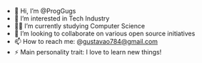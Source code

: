 - 👋 Hi, I’m @ProgGugs
- 👀 I’m interested in Tech Industry
- 👨‍💻 I’m currently studying Computer Science
- 🤝 I’m looking to collaborate on various open source initiatives 
- 📫 How to reach me: @gustavao784@gmail.com
- ⚡ Main personality trait: I love to learn new things!

